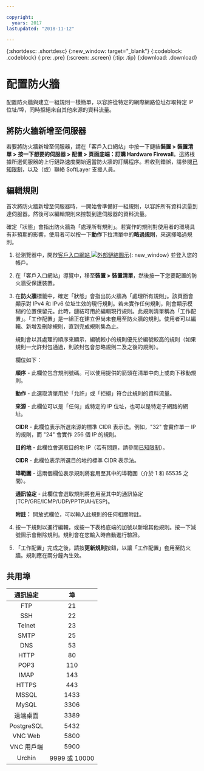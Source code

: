```yaml
---

copyright:
  years: 2017
lastupdated: "2018-11-12"

---
```


{:shortdesc: .shortdesc}
{:new_window: target="_blank"}
{:codeblock: .codeblock}
{:pre: .pre}
{:screen: .screen}
{:tip: .tip}
{:download: .download}

# 配置防火牆

配置防火牆與建立一組規則一樣簡單，以容許從特定的網際網路位址存取特定 IP 位址/埠，同時拒絕來自其他來源的資料流量。

## 將防火牆新增至伺服器

若要將防火牆新增至伺服器，請在「客戶入口網站」中按一下鏈結**裝置 > 裝置清單 > 按一下想要的伺服器 > 配置 > 頁面底端：訂購 Hardware Firewall**。這將根據所選伺服器的上行鏈路速度開始適當防火牆的訂購程序。若收到錯誤，請參閱[已知限制](known-limitations.html)，以及（或）聯絡 SoftLayer 支援人員。

## 編輯規則

首次將防火牆新增至伺服器時，一開始會準備好一組規則，以容許所有資料流量到達伺服器。然後可以編輯規則來控製到達伺服器的資料流量。

確定「狀態」會指出防火牆為「處理所有規則」。若實作的規則對使用者的環境具有非預期的影響，使用者可以按一下**動作**下拉清單中的**略過規則**，來選擇略過規則。

1. 從瀏覽器中，開啟[客戶入口網站 ![外部鏈結圖示](../../icons/launch-glyph.svg "外部鏈結圖示")](https://control.softlayer.com/){: new_window} 並登入您的帳戶。
2. 在「客戶入口網站」導覽中，移至**裝置 > 裝置清單**，然後按一下您要配置的防火牆受保護裝置。
3. 在**防火牆**標籤中，確定「狀態」會指出防火牆為「處理所有規則」。該頁面會顯示對 IPv4 和 IPv6 位址生效的現行規則。若未實作任何規則，則會顯示模糊的位置保留元。此時，鏈結可用於編輯現行規則。此規則清單稱為「工作配置」。「工作配置」是一組正在建立但尚未套用至防火牆的規則。使用者可以編輯、新增及刪除規則，直到完成規則集為止。 

     規則會以其處理的順序來顯示，編號較小的規則優先於編號較高的規則（如果規則一允許封包通過，則該封包會忽略規則二及之後的規則）。
     
     欄位如下：

      **順序** - 此欄位包含規則號碼。可以使用提供的箭頭在清單中向上或向下移動規則。
      
      **動作** - 此選取清單用於「允許」或「拒絕」符合此規則的資料流量。
      
      **來源** - 此欄位可以是「任何」或特定的 IP 位址，也可以是特定子網路的網址。
      
      **CIDR** - 此欄位表示所選來源的標準 CIDR 表示法。例如，"32" 會實作單一 IP 的規則，而 "24" 會實作 256 個 IP 的規則。
      
      **目的地** - 此欄位會選取目的地 IP（若有問題，請參閱[已知限制](known-limitations.html)）。
      
      **CIDR** - 此欄位表示所選目的地的標準 CIDR 表示法。
      
      **埠範圍** - 這兩個欄位表示規則將套用至其中的埠範圍（介於 1 和 65535 之間）。
      
      **通訊協定** - 此欄位會選取規則將套用至其中的通訊協定 (TCP/GRE/ICMP/UDP/PPTP/AH/ESP)。
      
      **附註：** 開放式欄位，可以輸入此規則的任何相關附註。

4. 按一下規則以進行編輯，或按一下表格底端的加號以新增其他規則。按一下減號圖示會刪除規則。規則會在您輸入時自動進行驗證。
5. 「工作配置」完成之後，請按**更新規則**按鈕，以讓「工作配置」套用至防火牆。規則應在兩分鐘內生效。

## 共用埠

|通訊協定 |埠 |
| :-----: | :-----: |
|FTP |21 |
|SSH |22 |
|Telnet |23 |
|SMTP |25 |
|DNS |53 |
|HTTP |80 |
|POP3 |110 |
|IMAP |143 |
|HTTPS |443 |
|MSSQL |1433 |
|MySQL |3306 |
|遠端桌面 |3389 |
|PostgreSQL |5432 |
|VNC Web |5800 |
|VNC 用戶端 |5900 |
|Urchin |9999 或 10000 ||

    
